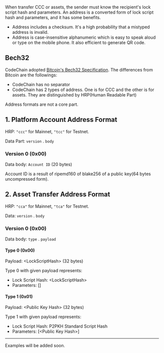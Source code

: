 When transfer CCC or assets, the sender must know the recipient's lock script hash and parameters. An address is a converted form of lock script hash and parameters, and it has some benefits.

 * Address includes a checksum. It's a high probability that a mistyped address is invalid.
 * Address is case-insensitive alphanumeric which is easy to speak aloud or type on the mobile phone. It also efficient to generate QR code.

## Bech32

CodeChain adopted [Bitcoin's Bech32 Specification](https://github.com/bitcoin/bips/blob/master/bip-0173.mediawiki#bech32). The differences from Bitcoin are the followings:

 * CodeChain has no separator
 * CodeChain has 2 types of address. One is for CCC and the other is for assets. They are distinguished by HRP(Human Readable Part)

Address formats are not a core part.

## 1. Platform Account Address Format

HRP: `"ccc"` for Mainnet, `"tcc"` for Testnet.

Data Part: `version` . `body`

### Version 0 (0x00)

Data body: `Account ID` (20 bytes)

Account ID is a result of ripemd160 of blake256 of a public key(64 bytes uncompressed form).

## 2. Asset Transfer Address Format

HRP: `"cca"` for Mainnet, `"tca"` for Testnet.

Data: `version` . `body` 

### Version 0 (0x00)

Data body: `type` . `payload`

#### Type 0 (0x00)

Payload: \<LockScriptHash> (32 bytes)

Type 0 with given payload represents:
 * Lock Script Hash: \<LockScriptHash>
 * Parameters: []

#### Type 1 (0x01)

Payload: \<Public Key Hash> (32 bytes)

Type 1 with given payload represents:
 * Lock Script Hash: P2PKH Standard Script Hash
 * Parameters: [\<Public Key Hash>]


---

Examples will be added soon.